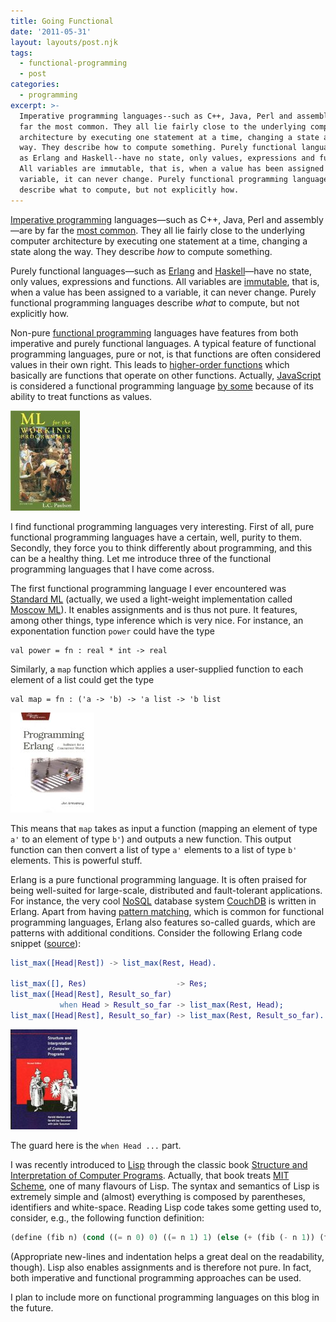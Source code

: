 ```yaml
---
title: Going Functional
date: '2011-05-31'
layout: layouts/post.njk
tags:
  - functional-programming
  - post
categories:
  - programming
excerpt: >-
  Imperative programming languages--such as C++, Java, Perl and assembly are by
  far the most common. They all lie fairly close to the underlying computer
  architecture by executing one statement at a time, changing a state along the
  way. They describe how to compute something. Purely functional languages--such
  as Erlang and Haskell--have no state, only values, expressions and functions.
  All variables are immutable, that is, when a value has been assigned to a
  variable, it can never change. Purely functional programming languages
  describe what to compute, but not explicitly how.
---
```

[Imperative programming](http://en.wikipedia.org/wiki/Imperative_programming) languages&mdash;such as C++, Java, Perl and assembly&mdash;are by far the [most common](https://web.archive.org/web/20110430164550/http://www.langpop.com/). They all lie fairly close to the underlying computer architecture by executing one statement at a time, changing a state along the way. They describe *how* to compute something.

Purely functional languages&mdash;such as [Erlang](http://www.erlang.org/) and [Haskell](http://www.haskell.org)&mdash;have no state, only values, expressions and functions. All variables are [immutable](http://en.wikipedia.org/wiki/Mutable), that is, when a value has been assigned to a variable, it can never change. Purely functional programming languages describe *what* to compute, but not explicitly how.

Non-pure [functional programming](http://en.wikipedia.org/wiki/Functional_programming) languages have features from both imperative and purely functional languages. A typical feature of functional programming languages, pure or not, is that functions are often considered values in their own right. This leads to [higher-order functions](http://en.wikipedia.org/wiki/Higher-order_function) which basically are functions that operate on other functions. Actually, [JavaScript](http://en.wikipedia.org/wiki/JavaScript) is considered a functional programming language [by some](http://www.crockford.com/javascript/javascript.html) because of its ability to treat functions as values.

<div class="pull-right"><img src="/media/books/paulson.jpg" alt=""></div>

I find functional programming languages very interesting. First of all, pure functional programming languages have a certain, well, purity to them. Secondly, they force you to think differently about programming, and this can be a healthy thing. Let me introduce three of the functional programming languages that I have come across.

The first functional programming language I ever encountered was [Standard ML](http://en.wikipedia.org/wiki/Standard_ML) (actually, we used a light-weight implementation called [Moscow ML](http://www.itu.dk/~sestoft/mosml.html)). It enables assignments and is thus not pure. It features, among other things, type inference which is very nice. For instance, an exponentation function `power` could have the type

``` none
val power = fn : real * int -> real
```

Similarly, a `map` function which applies a user-supplied function to each element of a list could get the type

``` none
val map = fn : ('a -> 'b) -> 'a list -> 'b list
```

<div class="pull-right"><img src="/media/books/erlang.jpg" alt=""></div>

This means that `map` takes as input a function (mapping an element of type `a'` to an element of type `b'`) and outputs a new function. This output function can then convert a list of type `a'` elements to a list of type `b'` elements. This is powerful stuff.

Erlang is a pure functional programming language. It is often praised for being well-suited for large-scale, distributed and fault-tolerant applications. For instance, the very cool [NoSQL](http://en.wikipedia.org/wiki/NoSQL) database system [CouchDB](http://couchdb.apache.org/) is written in Erlang. Apart from having [pattern matching](http://en.wikipedia.org/wiki/Pattern_matching), which is common for functional programming languages, Erlang also features so-called guards, which are patterns with additional conditions. Consider the following Erlang code snippet ([source](http://erlang.org/doc/getting_started/seq_prog.html)):

``` erlang
list_max([Head|Rest]) -> list_max(Rest, Head).

list_max([], Res)                    -> Res;
list_max([Head|Rest], Result_so_far)
           when Head > Result_so_far -> list_max(Rest, Head);
list_max([Head|Rest], Result_so_far) -> list_max(Rest, Result_so_far).
```

<div class="pull-right">
  <a href="https://en.wikipedia.org/wiki/Special:BookSources/0262510871"><img src="/media/books/sicp.jpg" alt=""></a>
</div>

The guard here is the `when Head ...` part.

I was recently introduced to [Lisp](http://en.wikipedia.org/wiki/Lisp_(programming_language)) through the classic book [Structure and Interpretation of Computer Programs](https://en.wikipedia.org/wiki/Special:BookSources/0262510871). Actually, that book treats [MIT Scheme](http://groups.csail.mit.edu/mac/projects/scheme/), one of many flavours of Lisp. The syntax and semantics of Lisp is extremely simple and (almost) everything is composed by parentheses, identifiers and white-space. Reading Lisp code takes some getting used to, consider, e.g., the following function definition:

``` scheme
(define (fib n) (cond ((= n 0) 0) ((= n 1) 1) (else (+ (fib (- n 1)) (fib (- n 2))))))
```

(Appropriate new-lines and indentation helps a great deal on the readability, though). Lisp also enables assignments and is therefore not pure. In fact, both imperative and functional programming approaches can be used.

I plan to include more on functional programming languages on this blog in the future.
